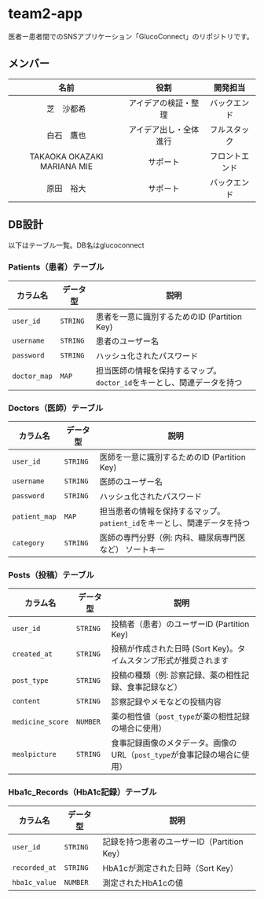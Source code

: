 # team2-app
医者ー患者間でのSNSアプリケーション「GlucoConnect」のリポジトリです。

## メンバー
|名前|役割|開発担当|
|:-:|:-:|:-:|
|芝　沙都希|アイデアの検証・整理|バックエンド|
|白石　鷹也|アイデア出し・全体進行|フルスタック|
|TAKAOKA OKAZAKI MARIANA MIE|サポート|フロントエンド|
|原田　裕大|サポート|バックエンド|

## DB設計
以下はテーブル一覧。DB名はglucoconnect

### Patients（患者）テーブル

| カラム名        | データ型           | 説明                                                                 |
| --------------- | ------------------ | -------------------------------------------------------------------- |
| `user_id`       | `STRING`           | 患者を一意に識別するためのID (Partition Key)                          |
| `username`      | `STRING`           | 患者のユーザー名                                                      |
| `password`      | `STRING`           | ハッシュ化されたパスワード                                            |
| `doctor_map`    | `MAP`              | 担当医師の情報を保持するマップ。`doctor_id`をキーとし、関連データを持つ |

### Doctors（医師）テーブル

| カラム名        | データ型           | 説明                                                                  |
| --------------- | ------------------ | --------------------------------------------------------------------- |
| `user_id`       | `STRING`           | 医師を一意に識別するためのID (Partition Key)                           |
| `username`      | `STRING`           | 医師のユーザー名                                                       |
| `password`      | `STRING`           | ハッシュ化されたパスワード                                             |
| `patient_map`   | `MAP`              | 担当患者の情報を保持するマップ。`patient_id`をキーとし、関連データを持つ |
| `category`      | `STRING`           | 医師の専門分野（例: 内科、糖尿病専門医など）  ソートキー              |

### Posts（投稿）テーブル

| カラム名            | データ型           | 説明                                                                |
| ------------------- | ------------------ | ------------------------------------------------------------------- |
| `user_id`           | `STRING`           | 投稿者（患者）のユーザーID (Partition Key)                           |
| `created_at`        | `STRING`           | 投稿が作成された日時 (Sort Key)。タイムスタンプ形式が推奨されます      |
| `post_type`         | `STRING`           | 投稿の種類（例: 診察記録、薬の相性記録、食事記録など）                |
| `content`           | `STRING`           | 診察記録やメモなどの投稿内容                                         |
| `medicine_score`    | `NUMBER`           | 薬の相性値（`post_type`が薬の相性記録の場合に使用）                  |
| `mealpicture`  | `STRING`              | 食事記録画像のメタデータ。画像のURL（`post_type`が食事記録の場合に使用） |

### Hba1c_Records（HbA1c記録）テーブル

| カラム名       | データ型         | 説明                                     |
| -------------- | ---------------- | ---------------------------------------- |
| `user_id`      | `STRING`         | 記録を持つ患者のユーザーID（Partition Key）|
| `recorded_at`  | `STRING`         | HbA1cが測定された日時（Sort Key）         |
| `hba1c_value`  | `NUMBER`         | 測定されたHbA1cの値                      |
